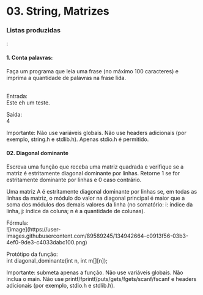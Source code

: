 <h1>03. String, Matrizes</h1>
<h3>Listas produzidas</h3>:

<h4>1. Conta palavras:</h4>
Faça um programa que leia uma frase (no máximo 100 caracteres) e imprima a quantidade de palavras na frase lida.
<p><br>
Entrada:<br>
Este eh um teste.
<p>
Saída:<br>
4
<p>
Importante: Não use variáveis globais. Não use headers adicionais (por exemplo, string.h e stdlib.h). Apenas stdio.h é permitido.

<h4>02. Diagonal dominante</h4>
Escreva uma função que receba uma matriz quadrada e verifique se a matriz é estritamente diagonal dominante por linhas. Retorne 1 se for estritamente dominante por linhas e 0 caso contrário.
<p>
Uma matriz A é estritamente diagonal dominante por linhas se, em todas as linhas da matriz, o módulo do valor na diagonal principal é maior que a soma dos módulos dos demais valores da linha (no somatório: i: índice da linha, j: índice da coluna; n é a quantidade de colunas).
<p>
Fórmula:<br>
![image](https://user-images.githubusercontent.com/89589245/134942664-c0913f56-03b3-4ef0-9de3-c4033dabc100.png)
<p>
Protótipo da função:<br>
int diagonal_dominante(int n, int m[][n]);
<p>
Importante: submeta apenas a função. Não use variáveis globais. Não inclua o main. Não use printf/fprintf/puts/gets/fgets/scanf/fscanf e headers adicionais (por exemplo, stdio.h e stdlib.h).
  

